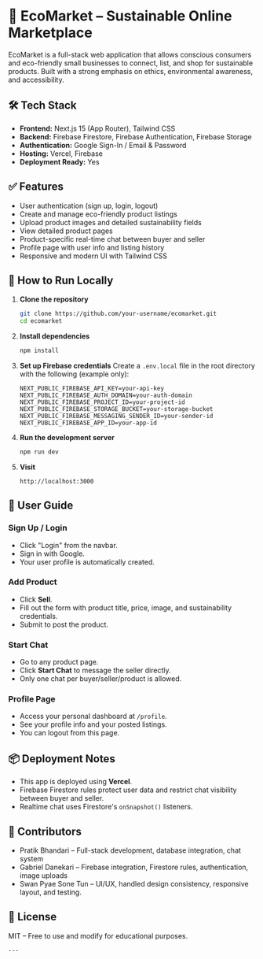# 🌿 EcoMarket – Sustainable Online Marketplace

EcoMarket is a full-stack web application that allows conscious consumers and eco-friendly small businesses to connect, list, and shop for sustainable products. Built with a strong emphasis on ethics, environmental awareness, and accessibility.


## 🛠️ Tech Stack

- **Frontend:** Next.js 15 (App Router), Tailwind CSS
- **Backend:** Firebase Firestore, Firebase Authentication, Firebase Storage
- **Authentication:** Google Sign-In / Email & Password
- **Hosting:** Vercel, Firebase
- **Deployment Ready:** Yes


## ✅ Features

- User authentication (sign up, login, logout)
- Create and manage eco-friendly product listings
- Upload product images and detailed sustainability fields
- View detailed product pages
- Product-specific real-time chat between buyer and seller
- Profile page with user info and listing history
- Responsive and modern UI with Tailwind CSS

## 🚀 How to Run Locally

1. **Clone the repository**
   ```bash
   git clone https://github.com/your-username/ecomarket.git
   cd ecomarket
	 ```

2. **Install dependencies**

   ```bash
   npm install
   ```

3. **Set up Firebase credentials**
   Create a `.env.local` file in the root directory with the following (example only):

   ```
   NEXT_PUBLIC_FIREBASE_API_KEY=your-api-key
   NEXT_PUBLIC_FIREBASE_AUTH_DOMAIN=your-auth-domain
   NEXT_PUBLIC_FIREBASE_PROJECT_ID=your-project-id
   NEXT_PUBLIC_FIREBASE_STORAGE_BUCKET=your-storage-bucket
   NEXT_PUBLIC_FIREBASE_MESSAGING_SENDER_ID=your-sender-id
   NEXT_PUBLIC_FIREBASE_APP_ID=your-app-id
   ```

4. **Run the development server**

   ```bash
   npm run dev
   ```

5. **Visit**

   ```
   http://localhost:3000
   ```


## 👤 User Guide

### Sign Up / Login

* Click "Login" from the navbar.
* Sign in with Google.
* Your user profile is automatically created.

### Add Product

* Click **Sell**.
* Fill out the form with product title, price, image, and sustainability credentials.
* Submit to post the product.

### Start Chat

* Go to any product page.
* Click **Start Chat** to message the seller directly.
* Only one chat per buyer/seller/product is allowed.

### Profile Page

* Access your personal dashboard at `/profile`.
* See your profile info and your posted listings.
* You can logout from this page.


## 📦 Deployment Notes

* This app is deployed using **Vercel**.
* Firebase Firestore rules protect user data and restrict chat visibility between buyer and seller.
* Realtime chat uses Firestore's `onSnapshot()` listeners.


## 🤝 Contributors

* Pratik Bhandari – Full-stack development, database integration, chat system
* Gabriel Danekari – Firebase integration, Firestore rules, authentication, image uploads
* Swan Pyae Sone Tun – UI/UX, handled design consistency, responsive layout, and testing.


## 📄 License

MIT – Free to use and modify for educational purposes.

```
---

